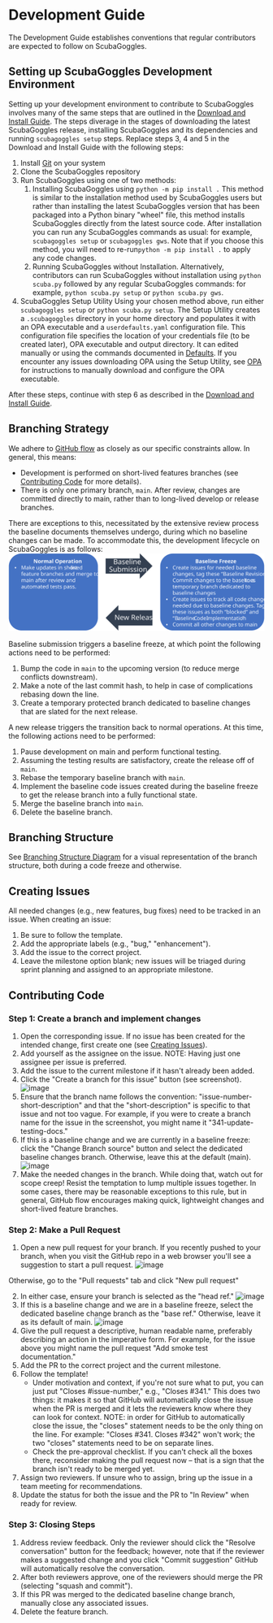 # Development Guide

The Development Guide establishes conventions that regular contributors are expected to follow on ScubaGoggles.

## Setting up ScubaGoggles Development Environment

Setting up your development environment to contribute to ScubaGoggles involves many of the same steps that are outlined in the [Download and Install Guide](../installation/DownloadAndInstall.md). The steps diverage in the stages of downloading the latest ScubaGoggles release, installing ScubaGoggles and its dependencies and running `scubagoggles setup` steps. Replace steps 3, 4 and 5 in the Download and Install Guide with the following steps:

1. Install [Git](https://git-scm.com/downloads) on your system
2. Clone the ScubaGoggles repository
3. Run ScubaGoggles using one of two methods:
   1. Installing ScubaGoggles using `python -m pip install .`
      This method is similar to the installation method used by ScubaGoggles users but rather than installing the latest ScubaGoggles version that has been packaged into a Python binary "wheel" file, this method installs ScubaGoggles directly from the latest source code. After installation you can run any ScubaGoggles commands as usual: for example, `scubagoggles setup` or `scubagoggles gws`. Note that if you choose this method, you will need to re-run`python -m pip install .` to apply any code changes.
   2. Running ScubaGoggles without Installation.
      Alternatively, contributors can run ScubaGoggles without installation using `python scuba.py` followed by any regular ScubaGoggles commands: for example, `python scuba.py setup` or `python scuba.py gws`.
4. ScubaGoggles Setup Utility
   Using your chosen method above, run either `scubagoggles setup` or `python scuba.py setup`. The Setup Utility creates a `.scubagoggles` directory in your home directory and populates it with an OPA executable and a `userdefaults.yaml` configuration file. This configuration file specifies the location of your credentials file (to be created later), OPA executable and output directory. It can edited manually or using the commands documented in [Defaults](../installation/Defaults.md). If you encounter any issues downloading OPA using the Setup Utility, see [OPA](../installation/OPA.md) for instructions to manually download and configure the OPA executable.

After these steps, continue with step 6 as described in the [Download and Install Guide](../installation/DownloadAndInstall.md).

## Branching Strategy

We adhere to [GitHub flow](https://docs.github.com/en/get-started/using-github/github-flow) as closely as our specific constraints allow. In general, this means:

- Development is performed on short-lived features branches (see [Contributing Code](#contributing-code) for more details).
- There is only one primary branch, `main`. After review, changes are committed directly to main, rather than to long-lived develop or release branches.

There are exceptions to this, necessitated by the extensive review process the baseline documents themselves undergo, during which no baseline changes can be made.
To accommodate this, the development lifecycle on ScubaGoggles is as follows:
![image](images/scubagoggles_lifecycle.svg)

Baseline submission triggers a baseline freeze, at which point the following actions need to be performed:

1. Bump the code in `main` to the upcoming version (to reduce merge conflicts downstream).
2. Make a note of the last commit hash, to help in case of complications rebasing down the line.
3. Create a temporary protected branch dedicated to baseline changes that are slated for the next release.

A new release triggers the transition back to normal operations. At this time, the following actions need to be performed:

1. Pause development on main and perform functional testing.
2. Assuming the testing results are satisfactory, create the release off of `main`.
3. Rebase the temporary baseline branch with `main`.
4. Implement the baseline code issues created during the baseline freeze to get the release branch into a fully functional state.
5. Merge the baseline branch into `main`.
6. Delete the baseline branch.

## Branching Structure

See [Branching Structure Diagram](BranchingStructure.md) for a visual representation of the branch structure, both during a code freeze and otherwise.

## Creating Issues

All needed changes (e.g., new features, bug fixes) need to be tracked in an issue. When creating an issue:

1. Be sure to follow the template.
2. Add the appropriate labels (e.g., "bug," "enhancement").
3. Add the issue to the correct project.
4. Leave the milestone option blank; new issues will be triaged during sprint planning and assigned to an appropriate milestone.

## Contributing Code

### Step 1: Create a branch and implement changes

1. Open the corresponding issue. If no issue has been created for the intended change, first create one (see [Creating Issues](#creating-issues)).
2. Add yourself as the assignee on the issue. NOTE: Having just one assignee per issue is preferred.
3. Add the issue to the current milestone if it hasn't already been added.
4. Click the "Create a branch for this issue" button (see screenshot).
   ![image](https://github.com/user-attachments/assets/4dbaf33b-ff53-48b3-aa39-74c97094dfbc)
5. Ensure that the branch name follows the convention: "issue-number-short-description" and that the "short-description" is specific to that issue and not too vague.
   For example, if you were to create a branch name for the issue in the screenshot, you might name it "341-update-testing-docs."
6. If this is a baseline change and we are currently in a baseline freeze: click the "Change Branch source" button and select the dedicated baseline changes branch.
   Otherwise, leave this at the default (main).
   ![image](https://github.com/user-attachments/assets/e3cafc21-9400-44f5-b7ab-2a21e63772c1)
7. Make the needed changes in the branch. While doing that, watch out for scope creep! Resist the temptation to lump multiple issues together.
   In some cases, there may be reasonable exceptions to this rule, but in general, GitHub flow encourages making quick, lightweight changes and short-lived feature branches.

### Step 2: Make a Pull Request

1. Open a new pull request for your branch. If you recently pushed to your branch, when you visit the GitHub repo in a web browser you'll see a suggestion to start a pull request.
   ![image](https://github.com/user-attachments/assets/e6de2e67-6fd6-4d30-8c5b-790151ea906b)

Otherwise, go to the "Pull requests" tab and click "New pull request"

2. In either case, ensure your branch is selected as the "head ref."
   ![image](https://github.com/user-attachments/assets/8b3c2e73-6b64-49bf-a993-797f4d975da3)
3. If this is a baseline change and we are in a baseline freeze, select the dedicated baseline change branch as the "base ref." Otherwise, leave it as its default of main.
   ![image](https://github.com/user-attachments/assets/0779cdbb-b888-463a-9cc8-35a16a1735ee)
4. Give the pull request a descriptive, human readable name, preferably describing an action in the imperative form.
   For example, for the issue above you might name the pull request "Add smoke test documentation."
5. Add the PR to the correct project and the current milestone.
6. Follow the template!
   - Under motivation and context, if you're not sure what to put, you can just put "Closes #issue-number," e.g., "Closes #341."
     This does two things: it makes it so that GitHub will automatically close the issue when the PR is merged and it lets the reviewers know where they can look for context.
     NOTE: in order for GitHub to automatically close the issue, the "closes" statement needs to be the only thing on the line. For example: "Closes #341. Closes #342" won't work;
     the two "closes" statements need to be on separate lines.
   - Check the pre-approval checklist. If you can't check all the boxes there, reconsider making the pull request now – that is a sign that the branch isn't ready to be merged yet.
7. Assign two reviewers. If unsure who to assign, bring up the issue in a team meeting for recommendations.
8. Update the status for both the issue and the PR to "In Review" when ready for review.

### Step 3: Closing Steps

1. Address review feedback. Only the reviewer should click the "Resolve conversation" button for the feedback; however, note that if the reviewer makes a suggested change and you click "Commit suggestion" GitHub will automatically resolve the conversation.
2. After both reviewers approve, one of the reviewers should merge the PR (selecting "squash and commit").
3. If this PR was merged to the dedicated baseline change branch, manually close any associated issues.
4. Delete the feature branch.
